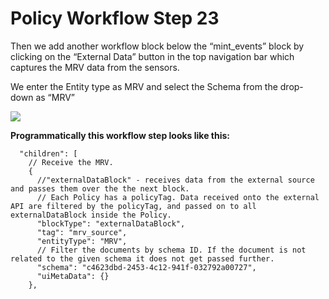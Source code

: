 # Policy Workflow Step 23

Then we add another workflow block below the “mint_events” block by clicking on the “External Data” button in the top navigation bar which captures the MRV data from the sensors.

We enter the Entity type as MRV and select the Schema from the drop-down as “MRV”

![](https://i.imgur.com/OCHxrkU.png)

**Programmatically this workflow step looks like this:**

```
  "children": [
    // Receive the MRV.
    {
      //"externalDataBlock" - receives data from the external source and passes them over the the next block.
      // Each Policy has a policyTag. Data received onto the external API are filtered by the policyTag, and passed on to all externalDataBlock inside the Policy.
      "blockType": "externalDataBlock",
      "tag": "mrv_source",
      "entityType": "MRV",
      // Filter the documents by schema ID. If the document is not related to the given schema it does not get passed further.
      "schema": "c4623dbd-2453-4c12-941f-032792a00727",
      "uiMetaData": {}
    },
```
